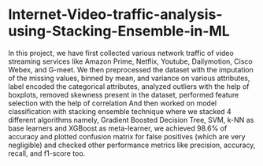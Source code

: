 # Internet-Video-traffic-analysis-using-Stacking-Ensemble-in-ML
In this project, we have first collected various network traffic of video streaming services like Amazon Prime, Netflix, Youtube, Dailymotion,  Cisco Webex, and G-meet. We then preprocessed the dataset with the imputation of the missing values, binned by mean, and variance on various attributes, label encoded the categorical attributes, analyzed outliers with the help of boxplots, removed skewness present in the dataset, performed feature selection with the help of correlation
And then worked on model classification with stacking ensemble technique where we stacked 4 different algorithms namely, Gradient Boosted Decision Tree, SVM, k-NN as base learners and XGBoost as meta-learner, we achieved 98.6% of accuracy and plotted confusion matrix for false positives (which are very negligible) and checked other performance metrics like precision, accuracy, recall, and f1-score too.

